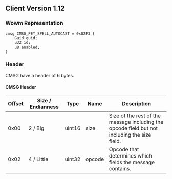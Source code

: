 ## Client Version 1.12

### Wowm Representation
```rust,ignore
cmsg CMSG_PET_SPELL_AUTOCAST = 0x02F3 {
    Guid guid;    
    u32 id;    
    u8 enabled;    
}

```
### Header
CMSG have a header of 6 bytes.

#### CMSG Header
| Offset | Size / Endianness | Type   | Name   | Description |
| ------ | ----------------- | ------ | ------ | ----------- |
| 0x00   | 2 / Big           | uint16 | size   | Size of the rest of the message including the opcode field but not including the size field.|
| 0x02   | 4 / Little        | uint32 | opcode | Opcode that determines which fields the message contains.|
